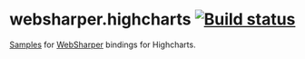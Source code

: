 # websharper.highcharts [![Build status](https://ci.appveyor.com/api/projects/status/t42asynbcbi8620w)](https://ci.appveyor.com/project/Jand42/websharper-highcharts)

[Samples][samp] for [WebSharper][ws] bindings for Highcharts.

[samp]: http://intellifactory.github.io/websharper.highcharts
[ws]: http://websharper.com/
